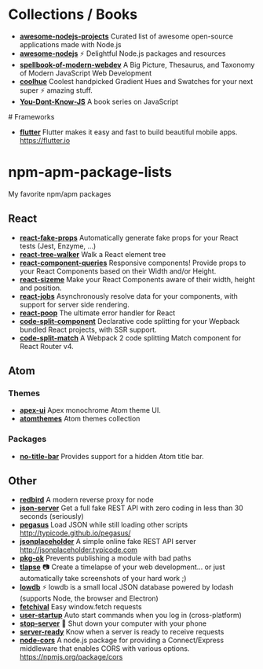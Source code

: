 # Collections / Books
* [**awesome-nodejs-projects**](https://github.com/typicode/awesome-nodejs-projects) Curated list of awesome open-source applications made with Node.js
* [**awesome-nodejs**](https://github.com/typicode/awesome-nodejs) ⚡️ Delightful Node.js packages and resources
* [**spellbook-of-modern-webdev**](https://github.com/dexteryy/spellbook-of-modern-webdev) A Big Picture, Thesaurus, and Taxonomy of Modern JavaScript Web Development
* [**coolhue**](https://github.com/webkul/coolhue) Coolest handpicked Gradient Hues and Swatches for your next super ⚡ amazing stuff.
* [**You-Dont-Know-JS**](https://github.com/getify/You-Dont-Know-JS) A book series on JavaScript

# Frameworks
* [**flutter**](https://github.com/flutter/flutter) Flutter makes it easy and fast to build beautiful mobile apps. https://flutter.io

# npm-apm-package-lists
My favorite npm/apm packages

## React
* [**react-fake-props**](https://github.com/typicode/react-fake-props) Automatically generate fake props for your React tests (Jest, Enzyme, ...)
* [**react-tree-walker**](https://github.com/ctrlplusb/react-tree-walker) Walk a React element tree
* [**react-component-queries**](https://github.com/ctrlplusb/react-component-queries) Responsive components! Provide props to your React Components based on their Width and/or Height.
* [**react-sizeme**](https://github.com/ctrlplusb/react-sizeme) Make your React Components aware of their width, height and position.
* [**react-jobs**](https://github.com/ctrlplusb/react-jobs) Asynchronously resolve data for your components, with support for server side rendering.
* [**react-poop**](https://github.com/ctrlplusb/react-poop) The ultimate error handler for React
* [**code-split-component**](https://github.com/ctrlplusb/code-split-component) Declarative code splitting for your Wepback bundled React projects, with SSR support.
* [**code-split-match**](https://github.com/ctrlplusb/code-split-match) A Webpack 2 code splitting Match component for React Router v4.

## Atom
### Themes
* [**apex-ui**](https://github.com/apex/apex-ui) Apex monochrome Atom theme UI.
* [**atomthemes**](http://atomthemes.io) Atom themes collection

### Packages
* [**no-title-bar**](https://atom.io/packages/no-title-bar) Provides support for a hidden Atom title bar.

## Other
* [**redbird**](https://github.com/OptimalBits/redbird) A modern reverse proxy for node
* [**json-server**](https://github.com/typicode/json-server) Get a full fake REST API with zero coding in less than 30 seconds (seriously)
* [**pegasus**](https://github.com/typicode/pegasus) Load JSON while still loading other scripts http://typicode.github.io/pegasus/
* [**jsonplaceholder**](https://github.com/typicode/jsonplaceholder) A simple online fake REST API server http://jsonplaceholder.typicode.com
* [**pkg-ok**](https://github.com/typicode/pkg-ok) Prevents publishing a module with bad paths
* [**tlapse**](https://github.com/typicode/tlapse) 📷 Create a timelapse of your web development... or just automatically take screenshots of your hard work ;)
* [**lowdb**](https://github.com/typicode/lowdb) ⚡️ lowdb is a small local JSON database powered by lodash (supports Node, the browser and Electron)
* [**fetchival**](https://github.com/typicode/fetchival) Easy window.fetch requests
* [**user-startup**](https://github.com/typicode/user-startup) Auto start commands when you log in (cross-platform)
* [**stop-server**](https://github.com/typicode/stop-server) 📱 Shut down your computer with your phone
* [**server-ready**](https://github.com/typicode/server-ready) Know when a server is ready to receive requests
* [**node-cors**](https://github.com/typicode/node-cors) A node.js package for providing a Connect/Express middleware that enables CORS with various options. https://npmjs.org/package/cors

